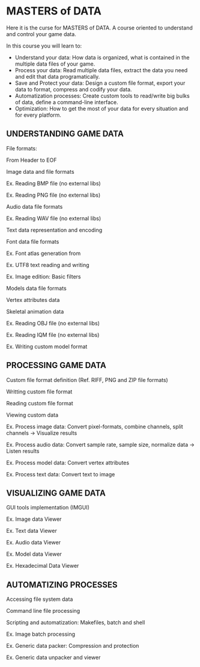 # MASTERS of DATA

Here it is the curse for MASTERS of DATA. A course oriented to understand and control your game data.

In this course you will learn to:

 - Understand your data: How data is organized, what is contained in the multiple data files of your game.
 - Process your data: Read multiple data files, extract the data you need and edit that data programatically.
 - Save and Protect your data: Design a custom file format, export your data to format, compress and codify your data.
 - Automatization processes: Create custom tools to read/write big bulks of data, define a command-line interface.
 - Optimization: How to get the most of your data for every situation and for every platform.
 
## UNDERSTANDING GAME DATA

File formats:

From Header to EOF

Image data and file formats

Ex. Reading BMP file (no external libs)

Ex. Reading PNG file (no external libs)

Audio data file formats

Ex. Reading WAV file (no external libs)

Text data representation and encoding

Font data file formats

Ex. Font atlas generation from

Ex. UTF8 text reading and writing

Ex. Image edition: Basic filters

Models data file formats

Vertex attributes data

Skeletal animation data

Ex. Reading OBJ file (no external libs)

Ex. Reading IQM file (no external libs)

Ex. Writing custom model format

## PROCESSING GAME DATA

Custom file format definition (Ref. RIFF, PNG and ZIP file formats)

Writting custom file format

Reading custom file format

Viewing custom data

Ex. Process image data: Convert pixel-formats, combine channels, split channels -> Visualize results

Ex. Process audio data: Convert sample rate, sample size, normalize data -> Listen results

Ex. Process model data: Convert vertex attributes

Ex. Process text data: Convert text to image

## VISUALIZING GAME DATA

GUI tools implementation (IMGUI)

Ex. Image data Viewer

Ex. Text data Viewer

Ex. Audio data Viewer

Ex. Model data Viewer

Ex. Hexadecimal Data Viewer

## AUTOMATIZING PROCESSES

Accessing file system data

Command line file processing

Scripting and automatization: Makefiles, batch and shell

Ex. Image batch processing

Ex. Generic data packer: Compression and protection

Ex. Generic data unpacker and viewer

